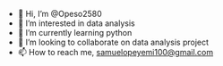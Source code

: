 - 👋 Hi, I’m @Opeso2580
- 👀 I’m interested in data analysis 
- 🌱 I’m currently learning python
- 💞️ I’m looking to collaborate on data analysis project 
- 📫 How to reach me, samuelopeyemi100@gmail.com

<!---
Opeso2580/Opeso2580 is a ✨ special ✨ repository because its `README.md` (this file) appears on your GitHub profile.
You can click the Preview link to take a look at your changes.
--->
